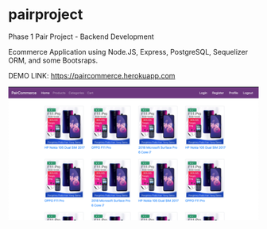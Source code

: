 # pairproject
Phase 1 Pair Project - Backend Development

Ecommerce Application using Node.JS, Express, PostgreSQL, Sequelizer ORM, and some Bootsraps.

DEMO LINK:
https://paircommerce.herokuapp.com

![PairCommerce](/static/_img/paircommerce.png)
